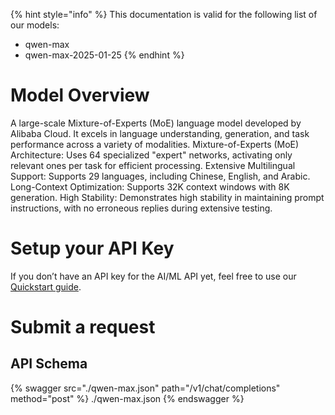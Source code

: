 [#references:start]: <> ({ "template": "openapi" })
{% hint style="info" %}
This documentation is valid for the following list of our models:
* qwen-max
* qwen-max-2025-01-25
{% endhint %}

# Model Overview
A large-scale Mixture-of-Experts (MoE) language model developed by Alibaba Cloud. It excels in language understanding, generation, and task performance across a variety of modalities. Mixture-of-Experts (MoE) Architecture: Uses 64 specialized &quot;expert&quot; networks, activating only relevant ones per task for efficient processing. Extensive Multilingual Support: Supports 29 languages, including Chinese, English, and Arabic. Long-Context Optimization: Supports 32K context windows with 8K generation. High Stability: Demonstrates high stability in maintaining prompt instructions, with no erroneous replies during extensive testing.

# Setup your API Key
If you don’t have an API key for the AI/ML API yet, feel free to use our [Quickstart guide](https://docs.aimlapi.com/quickstart/setting-up).

# Submit a request
## API Schema
{% swagger src="./qwen-max.json" path="/v1/chat/completions" method="post" %}
./qwen-max.json
{% endswagger %}


[#references:end]: <> ({})